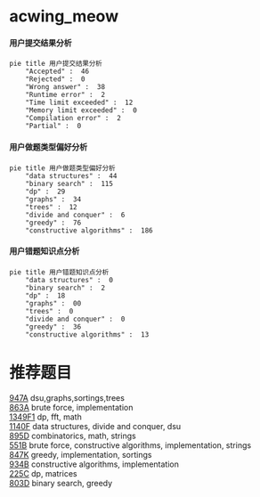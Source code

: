 # acwing_meow

<!-- tabs:start -->



#### **用户提交结果分析**

```mermaid
pie title 用户提交结果分析
    "Accepted" :  46
    "Rejected" :  0
    "Wrong answer" :  38
    "Runtime error" :  2
    "Time limit exceeded" :  12
    "Memory limit exceeded" :  0
    "Compilation error" :  2
    "Partial" :  0
```

#### **用户做题类型偏好分析**

```mermaid
pie title 用户做题类型偏好分析
    "data structures" :  44
    "binary search" :  115
    "dp" :  29
    "graphs" :  34
    "trees" :  12
    "divide and conquer" :  6
    "greedy" :  76
    "constructive algorithms" :  186
```
#### **用户错题知识点分析**

```mermaid
pie title 用户错题知识点分析
    "data structures" :  0
    "binary search" :  2
    "dp" :  18
    "graphs" :  00
    "trees" :  0
    "divide and conquer" :  0
    "greedy" :  36
    "constructive algorithms" :  13
```



<!-- tabs:end -->
# 推荐题目
[947A](https://codeforces.com/contest/947/problem/A)		dsu,graphs,sortings,trees		  
[863A](https://codeforces.com/contest/863/problem/A)		brute force,
                        implementation		  
[1349F1](https://codeforces.com/contest/1349F/problem/1)		dp,
                        fft,
                        math		  
[1140F](https://codeforces.com/contest/1140/problem/F)		data structures,
                        divide and conquer,
                        dsu		  
[895D](https://codeforces.com/contest/895/problem/D)		combinatorics,
                        math,
                        strings		  
[551B](https://codeforces.com/contest/551/problem/B)		brute force,
                        constructive algorithms,
                        implementation,
                        strings		  
[847K](https://codeforces.com/contest/847/problem/K)		greedy,
                        implementation,
                        sortings		  
[934B](https://codeforces.com/contest/934/problem/B)		constructive algorithms,
                        implementation		  
[225C](https://codeforces.com/contest/225/problem/C)		dp,
                        matrices		  
[803D](https://codeforces.com/contest/803/problem/D)		binary search,
                        greedy		  
